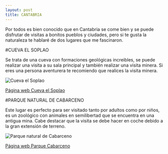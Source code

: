 ```yaml
---
layout: post
title: CANTABRIA
---
```


Por todos es bien conocido que en Cantabria se come bien y se puede disfrutar de visitas a bonitos pueblos y ciudades, pero si te gusta la naturaleza te hablaré de dos lugares que me fascinaron.

#CUEVA EL SOPLAO

Se trata de una cueva con formaciones geológicas increibles, se puede realizar una visita a su sala principal y también realizar una visita minera. Si eres una persona aventurera te recomiendo que realices la visita minera.

![Cueva el Soplao]({{site.baseurl}}/images/CuevaElSoplao.jpg)

[Página web Cueva el Soplao](https://www.elsoplao.es/es)

#PARQUE NATURAL DE CABARCENO

Este lugar es perfecto para ser visitado tanto por adultos como por niños, es un zoológico con animales en semilibertad que se encuentra en una antigua mina. Cabe destacar que la visita se debe hacer en coche debido a la gran extensión de terreno.

![Parque natural de Cabarceno]({{site.baseurl}}/images/cabarceno.jpg)

[Página web Parque Cabarceno](https://parquedecabarceno.com/inicio)
